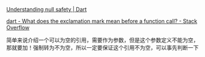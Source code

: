  [Understanding null safety | Dart](https://dart.dev/null-safety/understanding-null-safety) 

 [dart - What does the exclamation mark mean before a function call? - Stack Overflow](https://stackoverflow.com/questions/63253015/what-does-the-exclamation-mark-mean-before-a-function-call) 

简单来说介绍一个可以为空的引用，需要作为参数，但是这个参数定义不能为空，那就要加！强制转为不为空，所以一定要保证这个引用不为空，可以事先判断一下

